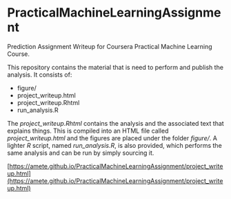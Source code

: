 # PracticalMachineLearningAssignment

Prediction Assignment Writeup for Coursera Practical Machine Learning Course.

This repository contains the material that is need to perform and publish the analysis. It consists of:

* figure/
* project_writeup.html
* project_writeup.Rhtml
* run_analysis.R

The *project_writeup.Rhtml* contains the analysis and the associated text that explains things. This is compiled into an HTML file called *project_writeup.html* and the figures are placed under the folder *figure/*. A lighter *R* script, named *run_analysis.R*, is also provided, which performs the same analysis and can be run by simply sourcing it.

[https://amete.github.io/PracticalMachineLearningAssignment/project_writeup.html](https://amete.github.io/PracticalMachineLearningAssignment/project_writeup.html)
